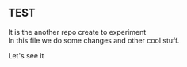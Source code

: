 ## TEST
It is the another repo create to experiment
<br>
In this file we do some changes and other cool stuff.

Let's see it
